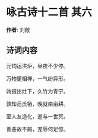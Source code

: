 # 咏古诗十二首  其六

**作者**: 刘敞

## 诗词内容

元钧运洪炉，昼夜不少停。

万物更相禅，一气纷异形。

驹掇出灶下，久竹为青宁。

孰知范氏牺，晚就南亩耕。

至人友造化，逝与一世冥。

善恶故不屑，宠辱何足惊。

